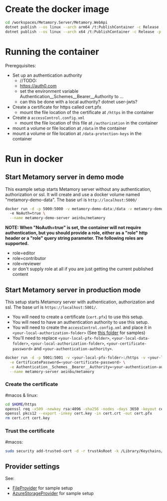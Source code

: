 # Create the docker image


``` bash
cd /workspaces/Metamory.Server/Metamory.WebApi
dotnet publish --os linux --arch arm64 /t:PublishContainer -c Release -p ContainerImageTags='"latest;2024-04-09"'
dotnet publish --os linux --arch x64 /t:PublishContainer -c Release -p ContainerImageTags='"latest-x64;2024-04-09-x64"'

```

# Running the container
Preregquisites:
- Set up an authentication authority
    - //TODO:
    - https://auth0.com
    - set the environment variable Authentication__Schemes__Bearer__Authority to ...
    - can this be done with a local authority? dotnet user-jwts?
- Create a certificate for https called cert.pfx
    - mount the file location of the certificate at `/https` in the container
- Create a `accessControl.config.xml`
    - mount the file location of this file at `/authorization` in the container
- mount a volume or file location at `/data` in the container
- mount a volume or file location at `/data-protection-keys` in the container



# Run in docker
## Start Metamory server in demo mode
This example setup starts Metamory server without any authentication, authorization or ssl. It will create and use a docker volume named "metamory-demo-data". The base url is `http://localhost:5000/`

``` bash
docker run -d -p 5000:5000 -v metamory-demo-data:/data -v metamory-demo-data-protection-keys:/data-protection-keys` \
  -e NoAuth=true \
  --name metamory-demo-server aeinbu/metamory
```
__NOTE: When "NoAuth=true" is set, the container will not require authentication, but you should provide a role, either as a "role" http header or a "role" query string parameter. The following roles are supported.__
- role=editor
- role=contributor
- role=reviewer
- or don't supply role at all if you are just getting the current published content


## Start Metamory server in production mode
This setup starts Metamory server with authentication, authorization and ssl. The base url is `https://localhost:5001/`.
- You will need to create a certificate (`cert.pfx`) to use this setup.
- You will need to have an authentication authority to use this setup.
- You will need to create the `accessControl.config.xml` and place it in `<your-local-authorization-folder>` (See [this folder](https://github.com/aeinbu/Metamory.Server/tree/master/Metamory.WebApi) for samples)
- You'll need to replace `<your-local-pfx-folder>`, `<your-local-data-folder>`, `<your-local-authorization-folder>`, `<your-certificate-password>` and `<your-authentication-authority>`.

``` bash
docker run -d -p 5001:5001 -v <your-local-pfx-folder>:/https -v <your-local-data-folder>:/data -v <your-local-authorization-folder>:/authorization \
  -e CertificatePassword=<your-certificate-password> \
  -e Authentication__Schemes__Bearer__Authority=<your-authentication-authority> \
  --name metamory-server aeinbu/metamory
```



### Create the certificate

#macos & linux:
```bash
cd $HOME/https
openssl req -x509 -newkey rsa:4096 -sha256 -nodes -days 3650 -keyout cert.key -out cert.crt
openssl pkcs12 --export -inkey cert.key -in cert.crt -out cert.pfx
rm cert.crt cert.key
```
### Trust the certificate
#macos:
``` bash
sudo security add-trusted-cert -d -r trustAsRoot -k /Library/Keychains/System.keychain cert.pfx
```

## Provider settings
See:
- [FileProvider](./Metamory.Api/Providers/FileSystem/sample-provider-setting.json) for sample setup 
- [AzureStorageProvider](./Metamory.Api/Providers/AzureStorage/sample-provider-setting.json) for sample setup